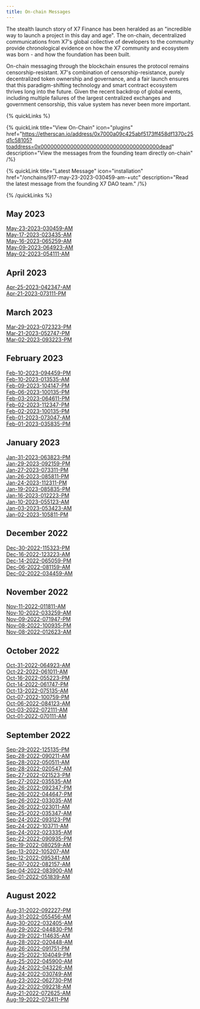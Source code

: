 ```yaml
---
title: On-chain Messages
---
```


The stealth launch story of X7 Finance has been heralded as an "incredible way to launch a project in this day and age". The on-chain, decentralized communications from X7's global collective of developers to the community provide chronological evidence on how the X7 community and ecosystem was born - and how the foundation has been built.

On-chain messaging through the blockchain ensures the protocol remains censorship-resistant. X7's combination of censorship-resistance, purely decentralized token ownership and governance, and a fair launch ensures that this paradigm-shifting technology and smart contract ecosystem thrives long into the future. Given the recent backdrop of global events, including multiple failures of the largest centralized exchanges and government censorship, this value system has never been more important.

{% quickLinks %}

{% quickLink title="View On-Chain" icon="plugins" href="https://etherscan.io/address/0x7000a09c425abf5173ff458df1370c25d1c58105?toaddress=0x000000000000000000000000000000000000dead" description="View the messages from the founding team directly on-chain" /%}

{% quickLink title="Latest Message" icon="installation" href="/onchains/917-may-23-2023-030459-am-+utc" description="Read the latest message from the founding X7 DAO team." /%}

{% /quickLinks %}

## May 2023

[May-23-2023-030459-AM](/onchains/916-may-17-2023-030459-am-+utc)\
[May-17-2023-023435-AM](/onchains/917-may-17-2023-023435-am-+utc)\
[May-16-2023-065259-AM](/onchains/918-may-16-2023-065259-am-+utc)\
[May-09-2023-064923-AM](/onchains/919-may-09-2023-064923-am-+utc)\
[May-02-2023-054111-AM](/onchains/920-may-02-2023-054111-am-+utc)

## April 2023

[Apr-25-2023-042347-AM](/onchains/921-apr-25-2023-042347-am-+utc)\
[Apr-21-2023-073111-PM](/onchains/922-apr-21-2023-073111-pm-+utc)

## March 2023

[Mar-29-2023-072323-PM](/onchains/923-mar-29-2023-072323-pm-+utc)\
[Mar-21-2023-052747-PM](/onchains/924-mar-21-2023-052747-pm-+utc)\
[Mar-02-2023-093223-PM](/onchains/925-mar-02-2023-093223-pm-+utc)

## February 2023

[Feb-10-2023-094459-PM](/onchains/926-feb-10-2023-094459-pm-+utc)\
[Feb-10-2023-013535-AM](/onchains/927-feb-10-2023-013535-am-+utc)\
[Feb-09-2023-104147-PM](/onchains/928-feb-09-2023-104147-pm-+utc)\
[Feb-06-2023-100135-PM](/onchains/929-feb-06-2023-052259-am-+utc)\
[Feb-03-2023-064611-PM](/onchains/930-feb-03-2023-064611-pm-+utc)\
[Feb-02-2023-112347-PM](/onchains/931-feb-02-2023-112347-pm-+utc)\
[Feb-02-2023-100135-PM](/onchains/932-feb-02-2023-100135-pm-+utc)\
[Feb-01-2023-073047-AM](/onchains/933-feb-01-2023-073047-am-+utc)\
[Feb-01-2023-035835-PM](/onchains/934-feb-01-2023-035835-pm-+utc)

## January 2023

[Jan-31-2023-063823-PM](/onchains/935-jan-31-2023-063823-pm-+utc)\
[Jan-29-2023-092159-PM](/onchains/936-jan-29-2023-092159-pm-+utc)\
[Jan-27-2023-073311-PM](/onchains/937-jan-27-2023-073311-pm-+utc)\
[Jan-26-2023-085811-PM](/onchains/938-jan-26-2023-085811-pm-+utc)\
[Jan-24-2023-112311-PM](/onchains/939-jan-24-2023-112311-pm-+utc)\
[Jan-19-2023-085835-PM](/onchains/940-jan-19-2023-085835-pm-+utc)\
[Jan-16-2023-012223-PM](/onchains/941-jan-16-2023-012223-pm-+utc)\
[Jan-10-2023-055123-AM](/onchains/942-jan-10-2023-055123-am-+utc)\
[Jan-03-2023-053423-AM](/onchains/943-jan-03-2023-053423-am-+utc)\
[Jan-02-2023-105811-PM](/onchains/944-jan-02-2023-105811-pm-+utc)

## December 2022

[Dec-30-2022-115323-PM](/onchains/945-dec-30-2022-115323-pm-+utc)\
[Dec-16-2022-123223-AM](/onchains/946-dec-16-2022-123223-am-+utc)\
[Dec-14-2022-065059-PM](/onchains/947-dec-14-2022-065059-pm-+utc)\
[Dec-06-2022-081159-AM](/onchains/948-dec-06-2022-081159-am-+utc)\
[Dec-02-2022-034459-AM](/onchains/949-dec-02-2022-034459-am-+utc)

## November 2022

[Nov-11-2022-011811-AM](/onchains/950-nov-11-2022-011811-am-+utc)\
[Nov-10-2022-033259-AM](/onchains/951-nov-10-2022-033259-am-+utc)\
[Nov-09-2022-071947-PM](/onchains/952-nov-09-2022-071947-pm-+utc)\
[Nov-08-2022-100935-PM](/onchains/953-nov-08-2022-100935-pm-+utc)\
[Nov-08-2022-012623-AM](/onchains/954-nov-08-2022-012623-am-+utc)

## October 2022

[Oct-31-2022-064923-AM](/onchains/955-oct-31-2022-064923-am-+utc)\
[Oct-22-2022-061011-AM](/onchains/956-oct-22-2022-061011-am-+utc)\
[Oct-16-2022-055223-PM](/onchains/957-oct-16-2022-055223-pm-+utc)\
[Oct-14-2022-061747-PM](/onchains/958-oct-14-2022-061747-pm-+utc)\
[Oct-13-2022-075135-AM](/onchains/959-oct-13-2022-075135-am-+utc)\
[Oct-07-2022-100759-PM](/onchains/960-oct-07-2022-100759-pm-+utc)\
[Oct-06-2022-084123-AM](/onchains/961-oct-06-2022-084123-am-+utc)\
[Oct-03-2022-072111-AM](/onchains/962-oct-03-2022-072111-am-+utc)\
[Oct-01-2022-070111-AM](/onchains/963-oct-01-2022-070111-am-+utc)

## September 2022

[Sep-29-2022-125135-PM](/onchains/964-sep-29-2022-125135-pm-+utc)\
[Sep-28-2022-090211-AM](/onchains/965-sep-28-2022-090211-am-+utc)\
[Sep-28-2022-050511-AM](/onchains/966-sep-28-2022-050511-am-+utc)\
[Sep-28-2022-020547-AM](/onchains/967-sep-28-2022-020547-am-+utc)\
[Sep-27-2022-021523-PM](/onchains/968-sep-27-2022-021523-pm-+utc)\
[Sep-27-2022-035535-AM](/onchains/969-sep-27-2022-035535-am-+utc)\
[Sep-26-2022-092347-PM](/onchains/970-sep-26-2022-092347-pm-+utc)\
[Sep-26-2022-044647-PM](/onchains/971-sep-26-2022-044647-pm-+utc)\
[Sep-26-2022-033035-AM](/onchains/972-sep-26-2022-033035-am-+utc)\
[Sep-26-2022-023011-AM](/onchains/973-sep-26-2022-023011-am-+utc)\
[Sep-25-2022-035347-AM](/onchains/974-sep-25-2022-035347-am-+utc)\
[Sep-24-2022-093123-PM](/onchains/975-sep-24-2022-093123-pm-+utc)\
[Sep-24-2022-103711-AM](/onchains/976-sep-24-2022-103711-am-+utc)\
[Sep-24-2022-023335-AM](/onchains/977-sep-24-2022-023335-am-+utc)\
[Sep-22-2022-090935-PM](/onchains/978-sep-22-2022-090935-pm-+utc)\
[Sep-19-2022-080259-AM](/onchains/979-sep-19-2022-080259-am-+utc)\
[Sep-13-2022-105207-AM](/onchains/980-sep-13-2022-105207-am-+utc)\
[Sep-12-2022-095341-AM](/onchains/981-sep-12-2022-095341-am-+utc)\
[Sep-07-2022-082157-AM](/onchains/982-sep-07-2022-082157-am-+utc)\
[Sep-04-2022-083900-AM](/onchains/983-sep-04-2022-083900-am-+utc)\
[Sep-01-2022-051839-AM](/onchains/984-sep-01-2022-051839-am-+utc)

## August 2022

[Aug-31-2022-092227-PM](/onchains/985-aug-31-2022-092227-pm-+utc)\
[Aug-31-2022-055456-AM](/onchains/986-aug-31-2022-055456-am-+utc)\
[Aug-30-2022-032405-AM](/onchains/987-aug-30-2022-032405-am-+utc)\
[Aug-29-2022-044830-PM](/onchains/988-aug-29-2022-044830-pm-+utc)\
[Aug-29-2022-114635-AM](/onchains/989-aug-29-2022-114635-am-+utc)\
[Aug-28-2022-020448-AM](/onchains/990-aug-28-2022-020448-am-+utc)\
[Aug-26-2022-091751-PM](/onchains/991-aug-26-2022-091751-pm-+utc)\
[Aug-25-2022-104049-PM](/onchains/992-aug-25-2022-104049-pm-+utc)\
[Aug-25-2022-045900-AM](/onchains/993-aug-25-2022-045900-am-+utc)\
[Aug-24-2022-043226-AM](/onchains/994-aug-24-2022-043226-am-+utc)\
[Aug-24-2022-030749-AM](/onchains/995-aug-24-2022-030749-am-+utc)\
[Aug-23-2022-062730-PM](/onchains/996-aug-23-2022-062730-pm-+utc)\
[Aug-22-2022-092218-AM](/onchains/997-aug-22-2022-092218-am-+utc)\
[Aug-21-2022-072625-AM](/onchains/998-aug-21-2022-072625-am-+utc)\
[Aug-19-2022-073411-PM](/onchains/999-aug-19-2022-073411-pm-+utc)
